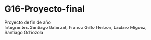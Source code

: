 # G16-Proyecto-final
Proyecto de fin de año <br>
Integrantes: Santiago Balanzat, Franco Grillo Herbon, Lautaro Miguez, Santiago Odriozola
